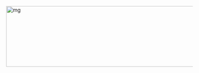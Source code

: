 <img width="518" height="165" alt="mg" src="https://github.com/user-attachments/assets/f5589856-986c-4092-ba0a-263c534fed20" />
